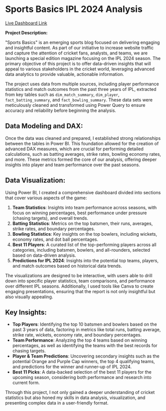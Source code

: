 # Sports Basics IPL 2024 Analysis

[Live Dashboard Link](https://app.fabric.microsoft.com/view?r=eyJrIjoiN2QwNTZjZDAtMDIwZS00ZDgzLTkwMjAtMTI3MWQzNjNkM2RhIiwidCI6ImRmODY3OWNkLWE4MGUtNDVkOC05OWFjLWM4M2VkN2ZmOTVhMCJ9)

**Project Description:**

"Sports Basics" is an emerging sports blog focused on delivering engaging and insightful content. As part of our initiative to increase website traffic and capture the attention of cricket fans, analysts, and teams, we are launching a special edition magazine focusing on the IPL 2024 season. The primary objective of this project is to offer data-driven insights that will appeal to various stakeholders in the cricket world, leveraging advanced data analytics to provide valuable, actionable information.

The project uses data from multiple sources, including player performance statistics and match outcomes from the past three years of IPL, extracted from key tables such as `dim_match_summary`, `dim_player`, `fact_batting_summary`, and `fact_bowling_summary`. These data sets were meticulously cleaned and transformed using Power Query to ensure accuracy and reliability before beginning the analysis.

## Data Modeling and DAX:

Once the data was cleaned and prepared, I established strong relationships between the tables in Power BI. This foundation allowed for the creation of advanced DAX measures, which are crucial for performing detailed calculations, such as batting averages, strike rates, bowling economy rates, and more. These metrics formed the core of our analysis, offering deeper insights into player and team performance over the past seasons.

## Data Visualization:

Using Power BI, I created a comprehensive dashboard divided into sections that cover various aspects of the game:

1. **Team Statistics**: Insights into team performance across seasons, with focus on winning percentages, best performance under pressure (chasing targets), and overall trends.
2. **Batting Statistics**: Metrics on the top batsmen, their runs, averages, strike rates, and boundary percentages.
3. **Bowling Statistics**: Key insights on the top bowlers, including wickets, economy rates, and dot ball percentages.
4. **Best 11 Players**: A curated list of the top-performing players across all categories, including batsmen, bowlers, and all-rounders, selected based on data-driven analysis.
5. **Predictions for IPL 2024**: Insights into the potential top teams, players, and match outcomes based on historical data trends.

The visualizations are designed to be interactive, with users able to drill down into specific player statistics, team comparisons, and performance over different IPL seasons. Additionally, I used tools like Canva to create engaging presentations, ensuring that the report is not only insightful but also visually appealing.

## Key Insights:

- **Top Players**: Identifying the top 10 batsmen and bowlers based on the past 3 years of data, factoring in metrics like total runs, batting average, strike rate, wickets, economy rate, and boundary percentages.
- **Team Performance**: Analyzing the top 4 teams based on winning percentages, as well as identifying the teams with the best records for chasing targets.
- **Player & Team Predictions**: Uncovering secondary insights such as the potential Orange and Purple Cap winners, the top 4 qualifying teams, and predictions for the winner and runner-up of IPL 2024.
- **Best 11 Picks**: A data-backed selection of the best 11 players for the upcoming season, considering both performance and research into current form.

Through this project, I not only gained a deeper understanding of cricket statistics but also honed my skills in data analysis, visualization, and presenting complex data in a user-friendly format.
